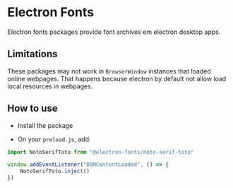 # Electron Fonts

Electron fonts packages provide font archives em electron desktop apps.

## Limitations

These packages may not work in `BrowserWindow` instances that loaded online webpages. That happens because electron by default not allow load local resources in webpages.

## How to use

* Install the package

* On your `preload.js`, add:

```ts
import NotoSerifToto from "@electron-fonts/noto-serif-toto"

window.addEventListener("DOMContentLoaded", () => {
    NotoSerifToto.inject()
})
```